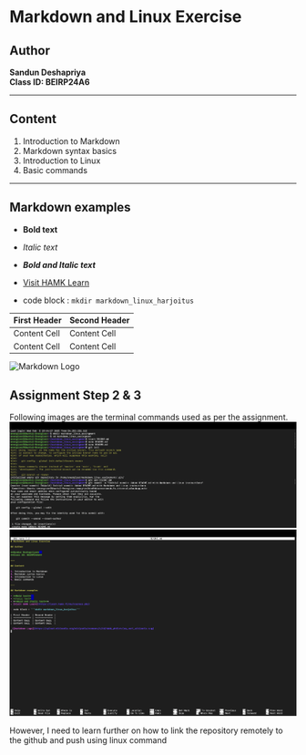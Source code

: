 # Markdown and Linux Exercise

## Author

**Sandun Deshapriya**  
**Class ID: BEIRP24A6**

---

## Content

1. Introduction to Markdown 
2. Markdown syntax basics
3. Introduction to Linux
4. Basic commands

---

## Markdown examples

- **Bold text**  
- *Italic text*  
- ***Bold and Italic text***
- [Visit HAMK Learn](https://learn.hamk.fi/my/courses.php)

- code block : ```mkdir markdown_linux_harjoitus```

| First Header  | Second Header |
| ------------- | ------------- |
| Content Cell  | Content Cell  |
| Content Cell  | Content Cell  |

 ![Markdown Logo](https://upload.wikimedia.org/wikipedia/commons/6/6d/HAMK_yhdistelma_vari_wikipedia.svg)

## Assignment Step 2 & 3
Following images are the terminal commands used as per the assignment. 
![Terminal](Images/Assignment_4_Markdown_and_git_Terminal_Screenshot.png)
![Nano](Images/Assignment_4_Markdown_and_git_GNU_Nano_Screenshot.png)

However, I need to learn further on how to link the repository remotely to the github and push using linux command